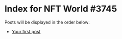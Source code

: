 # Index for NFT World #3745
Posts will be displayed in the order below:

- [Your first post](./001-first.md)

